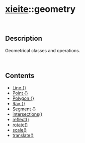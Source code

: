 # [xieite](./xieite.md)\:\:geometry

&nbsp;

## Description
Geometrical classes and operations.

&nbsp;

## Contents
- [Line \{\}](./namespaces/geometry/line.md)
- [Point \{\}](./namespaces/geometry/point.md)
- [Polygon \{\}](./namespaces/geometry/polygon.md)
- [Ray \{\}](./namespaces/geometry/ray.md)
- [Segment \{\}](./namespaces/geometry/segment.md)
- [intersections\(\)](./namespaces/geometry/intersections.md)
- [reflect\(\)](./namespaces/geometry/reflect.md)
- [rotate\(\)](./namespaces/geometry/rotate.md)
- [scale\(\)](./namespaces/geometry/scale.md)
- [translate\(\)](./namespaces/geometry/translate.md)
